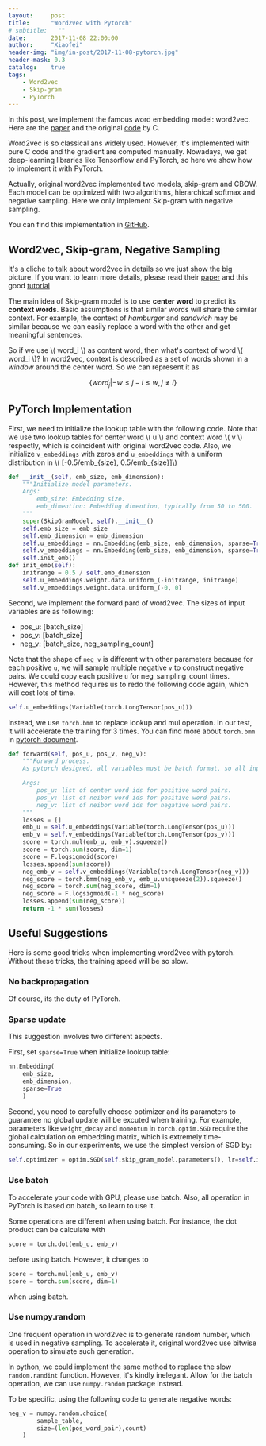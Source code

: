 ```yaml
---
layout:     post
title:      "Word2vec with Pytorch"
# subtitle:   ""
date:       2017-11-08 22:00:00
author:     "Xiaofei"
header-img: "img/in-post/2017-11-08-pytorch.jpg"
header-mask: 0.3
catalog:    true
tags:
    - Word2vec
    - Skip-gram
    - PyTorch
---
```


In this post, we implement the famous word embedding model: word2vec. Here are the [paper](https://arxiv.org/pdf/1301.3781.pdf) and the original [code](https://github.com/tmikolov/word2vec) by C.

Word2vec is so classical ans widely used. However, it's implemented with pure C code and the gradient are computed manually. Nowadays, we get deep-learning libraries like Tensorflow and PyTorch, so here we show how to implement it with PyTorch.

Actually, original word2vec implemented two models, skip-gram and CBOW. Each model can be optimized with two algorithms, hierarchical softmax and negative sampling. Here we only implement Skip-gram with negative sampling.

You can find this implementation in [GitHub](https://github.com/Adoni/word2vec_pytorch).

## Word2vec, Skip-gram, Negative Sampling

It's a cliche to talk about word2vec in details so we just show the big picture. If you want to learn more details, please read their [paper](https://arxiv.org/pdf/1301.3781.pdf) and this good [tutorial](http://mccormickml.com/2016/04/19/word2vec-tutorial-the-skip-gram-model/)

The main idea of Skip-gram model is to use **center word** to predict its **context words**. Basic assumptions is that similar words will share the similar context. For example, the context of *hamburger* and *sandwich* may be similar because we can easily replace a word with the other and get meaningful sentences.

So if we use \\( word_i \\) as content word, then what's context of word \\( word_i \\)? In word2vec, context is described as a set of words shown in a *window* around the center word. So we can represent it as

$$ \{word_j | -w \le j-i \le w, j \neq i \}$$


## PyTorch Implementation

First, we need to initialize the lookup table with the following code. Note that we use two lookup tables for center word \\( u \\) and context word \\( v \\) respectly, which is coincident with original word2vec code. Also, we initialize `v_embeddings` with zeros and `u_embeddings` with a uniform distribution in \\( [-0.5/emb_{size}, 0.5/emb_{size}]\\)

```python
def __init__(self, emb_size, emb_dimension):
    """Initialize model parameters.
    Args:
        emb_size: Embedding size.
        emb_dimention: Embedding dimention, typically from 50 to 500.
    """
    super(SkipGramModel, self).__init__()
    self.emb_size = emb_size
    self.emb_dimension = emb_dimension
    self.u_embeddings = nn.Embedding(emb_size, emb_dimension, sparse=True)
    self.v_embeddings = nn.Embedding(emb_size, emb_dimension, sparse=True)
    self.init_emb()
def init_emb(self):
    initrange = 0.5 / self.emb_dimension
    self.u_embeddings.weight.data.uniform_(-initrange, initrange)
    self.v_embeddings.weight.data.uniform_(-0, 0)
```

Second, we implement the forward pard of word2vec. The sizes of input variables are as following:
* pos_u: \[batch_size\]
* pos_v: \[batch_size\]
* neg_v: \[batch_size, neg_sampling_count\]

Note that the shape of `neg_v` is different with other parameters because for each positive `u`, we will sample multiple negative `v` to construct negative pairs. We could copy each positive `u` for neg_sampling_count times. However, this method requires us to redo the following code again, which will cost lots of time.

```python
self.u_embeddings(Variable(torch.LongTensor(pos_u)))
```

Instead, we use `torch.bmm` to replace lookup and mul operation. In our test, it will accelerate the training for 3 times. You can find more about `torch.bmm` in [pytorch document](http://pytorch.org/docs/master/torch.html#torch.bmm).

```python
def forward(self, pos_u, pos_v, neg_v):
    """Forward process.
    As pytorch designed, all variables must be batch format, so all input of this method is a list of word id.

    Args:
        pos_u: list of center word ids for positive word pairs.
        pos_v: list of neibor word ids for positive word pairs.
        neg_v: list of neibor word ids for negative word pairs.
    """
    losses = []
    emb_u = self.u_embeddings(Variable(torch.LongTensor(pos_u)))
    emb_v = self.v_embeddings(Variable(torch.LongTensor(pos_v)))
    score = torch.mul(emb_u, emb_v).squeeze()
    score = torch.sum(score, dim=1)
    score = F.logsigmoid(score)
    losses.append(sum(score))
    neg_emb_v = self.v_embeddings(Variable(torch.LongTensor(neg_v)))
    neg_score = torch.bmm(neg_emb_v, emb_u.unsqueeze(2)).squeeze()
    neg_score = torch.sum(neg_score, dim=1)
    neg_score = F.logsigmoid(-1 * neg_score)
    losses.append(sum(neg_score))
    return -1 * sum(losses)
```

## Useful Suggestions

Here is some good tricks when implementing word2vec with pytorch. Without these tricks, the training speed will be so slow.

### No backpropagation

Of course, its the duty of PyTorch.

### Sparse update

This suggestion involves two different aspects.

First, set `sparse=True` when initialize lookup table:

```python
nn.Embedding(
    emb_size,
    emb_dimension,
    sparse=True
    )
```

Second, you need to carefully choose optimizer and its parameters to guarantee no global update will be excuted when training. For example, parameters like `weight_decay` and `momentum` in `torch.optim.SGD` require the global calculation on embedding matrix, which is extremely time-consuming. So in our experiments, we use the simplest version of SGD by:

```python
self.optimizer = optim.SGD(self.skip_gram_model.parameters(), lr=self.initial_lr)
```

### Use batch

To accelerate your code with GPU, please use batch. Also, all operation in PyTorch is based on batch, so learn to use it.

Some operations are different when using batch. For instance, the dot product can be calculate with
```python
score = torch.dot(emb_u, emb_v)
```
before using batch. However, it changes to
```python
score = torch.mul(emb_u, emb_v)
score = torch.sum(score, dim=1)
```
when using batch.

### Use numpy.random

One frequent operation in word2vec is to generate random number, which is used in negative sampling. To accelerate it, original word2vec use bitwise operation to simulate such generation.

In python, we could implement the same method to replace the slow `random.randint` function. However, it's kindly inelegant. Allow for the batch operation, we can use `numpy.random` package instead.

To be specific, using the following code to generate negative words:

```python
neg_v = numpy.random.choice(
        sample_table,
        size=(len(pos_word_pair),count)
    )
```
